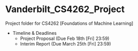 # Vanderbilt_CS4262_Project
Project folder for CS4262 [Foundations of Machine Learning] 

- Timeline & Deadlines
	* Project Proposal (Due Feb 18th [Fri] 23:59)
	* Interim Report (Due March 25th [Fri] 23:59)
